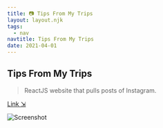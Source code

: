 ```yaml
---
title: 📷 Tips From My Trips
layout: layout.njk
tags:
  - nav
navtitle: Tips From My Trips
date: 2021-04-01
---
```


## Tips From My Trips

> ReactJS website that pulls posts of Instagram.

[Link ⇲](https://www.tipsfrommytrips.com)

![Screenshot](../../img/tfmt.jpeg)
